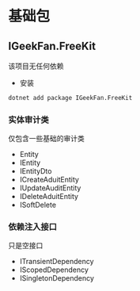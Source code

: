 # 基础包

## IGeekFan.FreeKit

该项目无任何依赖

- 安装
```bash
dotnet add package IGeekFan.FreeKit
```


### 实体审计类

仅包含一些基础的审计类

- Entity
- IEntity
- IEntityDto
- ICreateAduitEntity
- IUpdateAuditEntity
- IDeleteAduitEntity
- ISoftDelete

### 依赖注入接口

只是空接口

- ITransientDependency
- IScopedDependency
- ISingletonDependency